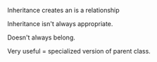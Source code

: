 Inheritance creates an is a relationship

Inheritance isn't always appropriate.

Doesn't always belong.

Very useful = specialized version of parent class.

